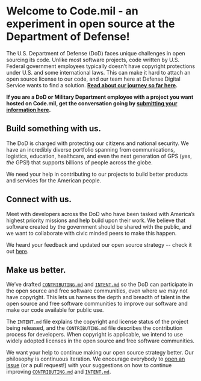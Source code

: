 # Welcome to Code.mil - an experiment in open source at the Department of Defense!
The U.S. Department of Defense (DoD) faces unique challenges in open sourcing its code. Unlike most software projects, code written by U.S. Federal government employees typically doesn’t have copyright protections under U.S. and some international laws. This can make it hard to attach an open source license to our code, and our team here at Defense Digital Service wants to find a solution. **[Read about our journey so far here](https://medium.com/@DefenseDigitalService/code-mil-an-open-source-initiative-at-the-pentagon-5ae4986b79bc#.i78how76u).**

**If you are a DoD or Military Department employee with a project you want hosted on Code.mil, get the conversation going by [submitting your information here](https://goo.gl/forms/xREmplPkN5LA3eWJ2).**

## Build something with us.
The DoD is charged with protecting our citizens and national security. We have an incredibly diverse portfolio spanning from communications, logistics, education, healthcare, and even the next generation of GPS (yes, *the* GPS!) that supports billions of people across the globe.

We need your help in contributing to our projects to build better products and services for the American people.

## Connect with us.
Meet with developers across the DoD who have been tasked with America’s highest priority missions and help build upon their work. We believe that software created by the government should be shared with the public, and we want to collaborate with civic minded peers to make this happen.

We heard your feedback and updated our open source strategy -- check it out [here](/Proposal/INTENT.md).

## Make us better.

We’ve drafted [`CONTRIBUTING.md`](/Proposal/CONTRIBUTING.md) and [`INTENT.md`](/Proposal/INTENT.md) so the DoD can participate in the open source and free software communities, even where we may not have copyright. This lets us harness the depth and breadth of talent in the open source and free software communities to improve our software and make our code available for public use.

The `INTENT.md` file explains the copyright and license status of the project being released, and the `CONTRIBUTING.md` file describes the contribution process for developers. When copyright is applicable, we intend to use widely adopted licenses in the open source and free software communities.

We want your help to continue making our open source strategy better. Our philosophy is continuous iteration. We encourage everybody to [open an issue](https://github.com/deptofdefense/code.mil/issues/new) (or a pull request!) with your suggestions on how to continue improving [`CONTRIBUTING.md`](/Proposal/CONTRIBUTING.md) and [`INTENT.md`](/Proposal/INTENT.md).
